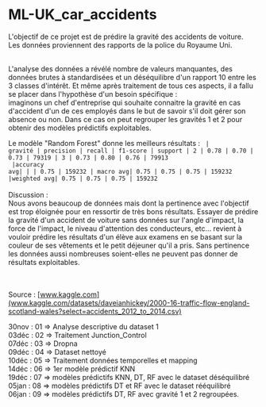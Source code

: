 # ML-UK_car_accidents

L'objectif de ce projet est de prédire la gravité des accidents de voiture. 
<br>
Les données proviennent des rapports de la police du Royaume Uni. 

<br>L'analyse des données a révélé nombre de valeurs manquantes, des données brutes à standardisées 
et un déséquilibre d'un rapport 10 entre les 3 classes d'intérêt. Et même après traitement de tous ces
aspects, il a fallu se placer dans l'hypothèse d'un besoin spécifique : 
<br>imaginons un chef d'entreprise qui souhaite connaitre la gravité en cas d'accident d'un de ces 
employés dans le but de savoir s'il doit gérer son absence ou non. Dans ce cas on peut regrouper les 
gravités 1 et 2 pour obtenir des modèles prédictifs exploitables.

Le modèle "Random Forest" donne les meilleurs résultats :
<code>
| gravité    | precision   | recall | f1-score  | support
|  2         |     0.78    |  0.70  |    0.73   |  79319
|  3         |     0.73    |  0.80  |    0.76   |  79913</code><br><code>
|accuracy avg|             |        |    0.75   | 159232
|   macro avg|    0.75     |  0.75  |    0.75   | 159232
|weighted avg|    0.75     |  0.75  |    0.75   | 159232
</code>
<br><br>
Discussion :
<br>Nous avons beaucoup de données mais dont la pertinence avec l'objectif est trop éloignée pour
en ressortir de très bons résultats. Essayer de prédire la gravité d'un accident de voiture sans 
données sur l'angle d'impact, la force de l'impact, le niveau d'attention des conducteurs, etc... 
revient à vouloir prédire les résultats d'un élève aux examens en se basant sur la couleur de ses
vêtements et le petit déjeuner qu'il a pris. Sans pertinence les données aussi nombreuses soient-elles 
ne peuvent pas donner de résultats exploitables.

<br><br>
Source : [www.kaggle.com](www.kaggle.com/datasets/daveianhickey/2000-16-traffic-flow-england-scotland-wales?select=accidents_2012_to_2014.csv)

30nov : 01 => Analyse descriptive du dataset 1
<br>
03déc : 02 => Traitement Junction_Control
<br>
07déc : 03 => Dropna
<br>
09déc : 04 => Dataset nettoyé
<br>
10déc : 05 => Traitement données temporelles et mapping
<br>
14déc : 06 => 1er modèle prédictif KNN
<br>
19déc : 07 => modèles prédictifs KNN, DT, RF avec le dataset déséquilibré
<br>
05jan : 08 => modèles prédictifs DT et RF avec le dataset rééquilibré
<br>
06jan : 09 => modèles prédictifs DT, RF avec gravité 1 et 2 regroupées.
